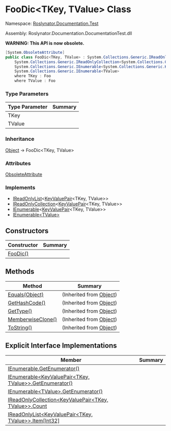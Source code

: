 # FooDic\<TKey, TValue> Class

Namespace: [Roslynator.Documentation.Test](../README.md)

Assembly: Roslynator\.Documentation\.DocumentationTest\.dll

**WARNING: This API is now obsolete\.**


```csharp
[System.ObsoleteAttribute]
public class FooDic<TKey, TValue> : System.Collections.Generic.IReadOnlyList<System.Collections.Generic.KeyValuePair<TKey, TValue>>,
    System.Collections.Generic.IReadOnlyCollection<System.Collections.Generic.KeyValuePair<TKey, TValue>>,
    System.Collections.Generic.IEnumerable<System.Collections.Generic.KeyValuePair<TKey, TValue>>,
    System.Collections.Generic.IEnumerable<TValue>
    where TKey : Foo 
    where TValue : Foo
```

### Type Parameters

| Type Parameter | Summary |
| -------------- | ------- |
| TKey | |
| TValue | |

### Inheritance

[Object](https://docs.microsoft.com/en-us/dotnet/api/system.object) &#x2192; FooDic\<TKey, TValue>

### Attributes

[ObsoleteAttribute](https://docs.microsoft.com/en-us/dotnet/api/system.obsoleteattribute)

### Implements

* [IReadOnlyList](https://docs.microsoft.com/en-us/dotnet/api/system.collections.generic.ireadonlylist-1)\<[KeyValuePair](https://docs.microsoft.com/en-us/dotnet/api/system.collections.generic.keyvaluepair-2)\<TKey, TValue>>
* [IReadOnlyCollection](https://docs.microsoft.com/en-us/dotnet/api/system.collections.generic.ireadonlycollection-1)\<[KeyValuePair](https://docs.microsoft.com/en-us/dotnet/api/system.collections.generic.keyvaluepair-2)\<TKey, TValue>>
* [IEnumerable](https://docs.microsoft.com/en-us/dotnet/api/system.collections.generic.ienumerable-1)\<[KeyValuePair](https://docs.microsoft.com/en-us/dotnet/api/system.collections.generic.keyvaluepair-2)\<TKey, TValue>>
* [IEnumerable\<TValue>](https://docs.microsoft.com/en-us/dotnet/api/system.collections.generic.ienumerable-1)

## Constructors

| Constructor | Summary |
| ----------- | ------- |
| [FooDic()](-ctor/README.md) | |

## Methods

| Method | Summary |
| ------ | ------- |
| [Equals(Object)](https://docs.microsoft.com/en-us/dotnet/api/system.object.equals) |  \(Inherited from [Object](https://docs.microsoft.com/en-us/dotnet/api/system.object)\) |
| [GetHashCode()](https://docs.microsoft.com/en-us/dotnet/api/system.object.gethashcode) |  \(Inherited from [Object](https://docs.microsoft.com/en-us/dotnet/api/system.object)\) |
| [GetType()](https://docs.microsoft.com/en-us/dotnet/api/system.object.gettype) |  \(Inherited from [Object](https://docs.microsoft.com/en-us/dotnet/api/system.object)\) |
| [MemberwiseClone()](https://docs.microsoft.com/en-us/dotnet/api/system.object.memberwiseclone) |  \(Inherited from [Object](https://docs.microsoft.com/en-us/dotnet/api/system.object)\) |
| [ToString()](https://docs.microsoft.com/en-us/dotnet/api/system.object.tostring) |  \(Inherited from [Object](https://docs.microsoft.com/en-us/dotnet/api/system.object)\) |

## Explicit Interface Implementations

| Member | Summary |
| ------ | ------- |
| [IEnumerable.GetEnumerator()](System-Collections-IEnumerable-GetEnumerator/README.md) | |
| [IEnumerable\<KeyValuePair\<TKey, TValue>>.GetEnumerator()](System-Collections-Generic-IEnumerable-System-Collections-Generic-KeyValuePair-TKey-TValue---GetEnumerator/README.md) | |
| [IEnumerable\<TValue>.GetEnumerator()](System-Collections-Generic-IEnumerable-TValue--GetEnumerator/README.md) | |
| [IReadOnlyCollection\<KeyValuePair\<TKey, TValue>>.Count](System-Collections-Generic-IReadOnlyCollection-System-Collections-Generic-KeyValuePair-TKey-TValue---Count/README.md) | |
| [IReadOnlyList\<KeyValuePair\<TKey, TValue>>.Item\[Int32\]](System-Collections-Generic-IReadOnlyList-System-Collections-Generic-KeyValuePair-TKey-TValue---Item/README.md) | |

